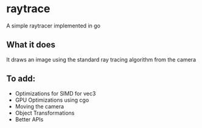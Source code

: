 # raytrace

A simple raytracer implemented in go

## What it does

It draws an image using the standard ray tracing algorithm from the camera

## To add:

- Optimizations for SIMD for vec3
- GPU Optimizations using cgo
- Moving the camera
- Object Transformations
- Better APIs
